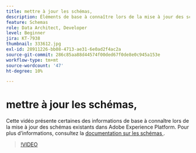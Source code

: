 ```yaml
---
title: mettre à jour les schémas,
description: Éléments de base à connaître lors de la mise à jour des schémas existants dans Adobe Experience Platform.
feature: Schemas
role: Data Architect, Developer
level: Beginner
jira: KT-7938
thumbnail: 333612.jpg
exl-id: 28911226-bb08-4713-ae31-6e0ad2f4ac2a
source-git-commit: 286c85aa88d44574f00ded67f0de8e0c945a153e
workflow-type: tm+mt
source-wordcount: '47'
ht-degree: 10%

---
```


# mettre à jour les schémas,

Cette vidéo présente certaines des informations de base à connaître lors de la mise à jour des schémas existants dans Adobe Experience Platform. Pour plus d’informations, consultez la [ documentation sur les schémas ](https://experienceleague.adobe.com/docs/experience-platform/xdm/home.html?lang=fr).

>[!VIDEO](https://video.tv.adobe.com/v/333612?learn=on&enablevpops)
